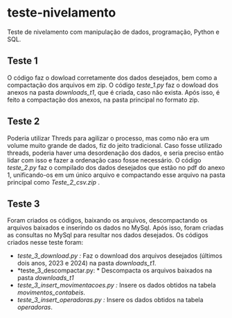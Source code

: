# teste-nivelamento
Teste de nivelamento com manipulação de dados, programação, Python e SQL.

## Teste 1
O código faz o dowload corretamente dos dados desejados, bem como a compactação dos arquivos em zip.
O código *teste_1.py* faz o dowload dos anexos na pasta *downloads_t1*, que é criada, caso não exista. Após isso, é feito a compactação dos anexos, na pasta principal no formato zip.

## Teste 2
Poderia utilizar Threds para agilizar o processo, mas como não era um volume muito grande de dados, fiz do jeito tradicional. Caso fosse utilizado threads, poderia haver uma desordenação dos dados, e seria preciso então lidar com isso e fazer a ordenação caso fosse necessário.
O código *teste_2.py* faz o compilado dos dados desejados que estão no pdf do anexo 1, unificando-os em um único arquivo e compactando esse arquivo na pasta principal como *Teste_2_csv.zip* .

## Teste 3
Foram criados os códigos, baixando os arquivos, descompactando os arquivos baixados e inserindo os dados no MySql. Após isso, foram criadas as consultas no MySql para resultar nos dados desejados.
Os códigos criados nesse teste foram:
- *teste_3_download.py :* Faz o download dos arquivos desejados (últimos dois anos, 2023 e 2024) na pasta *downloads_t1*.
- *teste_3_descompactar.py: * Descompacta os arquivos baixados na pasta *downloads_t1*
- *teste_3_insert_movimentacoes.py :* Insere os dados obtidos na tabela *movimentos_contabeis*.
- *teste_3_insert_operadoras.py :* Insere os dados obtidos na tabela *operadoras*.
